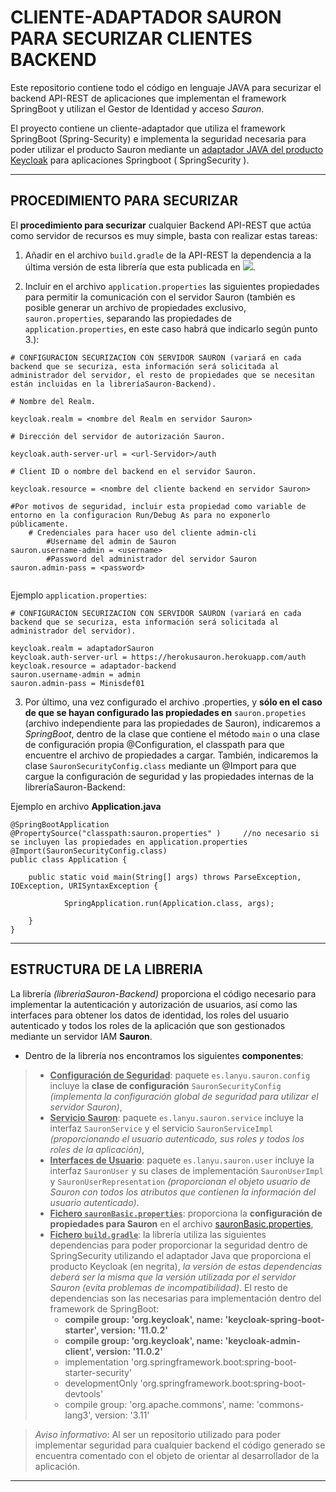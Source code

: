 # **CLIENTE-ADAPTADOR SAURON PARA SECURIZAR CLIENTES BACKEND**

Este repositorio contiene todo el código en lenguaje JAVA para securizar el backend API-REST de aplicaciones que implementan el framework SpringBoot y utilizan el Gestor de Identidad y acceso *Sauron*.

El proyecto contiene un cliente-adaptador que utiliza el framework SpringBoot (Spring-Security) e implementa la seguridad necesaria para poder utilizar el producto Sauron mediante un [adaptador JAVA del producto Keycloak](https://wjw465150.gitbooks.io/keycloak-documentation/content/securing_apps/topics/oidc/java/java-adapters.html) para aplicaciones Springboot ( SpringSecurity ).

---

## PROCEDIMIENTO PARA SECURIZAR

El **procedimiento para securizar** cualquier Backend API-REST que actúa como servidor de recursos es muy simple, basta con realizar estas tareas:

1. Añadir en el archivo `build.gradle` de la API-REST la dependencia a la última versión de esta librería que esta publicada en [![](https://jitpack.io/v/PRACTICA-DIM/libreriaSauron-Backend.svg)](https://jitpack.io/#PRACTICA-DIM/libreriaSauron-Backend).

2. Incluir en el archivo `application.properties` las siguientes propiedades para permitir la comunicación con el servidor Sauron (también es posible generar un archivo de propiedades exclusivo, `sauron.properties`, separando las propiedades de `application.properties`, en este caso habrá que indicarlo según punto 3.):
    
```
# CONFIGURACION SECURIZACION CON SERVIDOR SAURON (variará en cada backend que se securiza, esta información será solicitada al administrador del servidor, el resto de propiedades que se necesitan están incluidas en la libreríaSauron-Backend).

# Nombre del Realm.

keycloak.realm = <nombre del Realm en servidor Sauron>

# Dirección del servidor de autorización Sauron.

keycloak.auth-server-url = <url-Servidor>/auth

# Client ID o nombre del backend en el servidor Sauron.

keycloak.resource = <nombre del cliente backend en servidor Sauron>

#Por motivos de seguridad, incluir esta propiedad como variable de entorno en la configuracion Run/Debug As para no exponerlo públicamente.
	# Credenciales para hacer uso del cliente admin-cli
		#Username del admin de Sauron
sauron.username-admin = <username>
		#Password del administrador del servidor Sauron
sauron.admin-pass = <password>


```
Ejemplo `application.properties`:

```
# CONFIGURACION SECURIZACION CON SERVIDOR SAURON (variará en cada backend que se securiza, esta información será solicitada al administrador del servidor).

keycloak.realm = adaptadorSauron
keycloak.auth-server-url = https://herokusauron.herokuapp.com/auth
keycloak.resource = adaptador-backend
sauron.username-admin = admin
sauron.admin-pass = Minisdef01

```

3. Por último, una vez configurado el archivo .properties, y **sólo en el caso de que se hayan configurado las propiedades en** `sauron.propeties` (archivo independiente para las propiedades de Sauron), indicaremos a *SpringBoot*, dentro de la clase que contiene el método `main` o una clase de configuración propia @Configuration, el classpath para que encuentre el archivo de propiedades a cargar. También, indicaremos la clase `SauronSecurityConfig.class` mediante un @Import para que cargue la configuración de seguridad y las propiedades internas de la libreríaSauron-Backend:

Ejemplo en archivo **Application.java**

```
@SpringBootApplication
@PropertySource("classpath:sauron.properties" )		//no necesario si se incluyen las propiedades en application.properties
@Import(SauronSecurityConfig.class)
public class Application {

	public static void main(String[] args) throws ParseException, IOException, URISyntaxException {

			SpringApplication.run(Application.class, args);

	}
}

```
---

## ESTRUCTURA DE LA LIBRERIA

La librería *(libreriaSauron-Backend)* proporciona el código necesario para implementar la autenticación y autorización de usuarios, así como las interfaces para obtener los datos de identidad, los roles del usuario autenticado y todos los roles de la aplicación que son gestionados mediante un servidor IAM  **Sauron**.
- Dentro de la librería nos encontramos los siguientes **componentes**:
>- <u>**Configuración de Seguridad**</u>: paquete ``es.lanyu.sauron.config`` incluye la **clase de configuración** ``SauronSecurityConfig`` *(implementa la configuración global de seguridad para utilizar el servidor Sauron)*,
>- <u>**Servicio Sauron**</u>: paquete ``es.lanyu.sauron.service`` incluye la interfaz ``SauronService`` y el servicio ``SauronServiceImpl`` *(proporcionando el usuario autenticado, sus roles y todos los roles de la aplicación)*,
>- <u>**Interfaces de Usuario**</u>: paquete ``es.lanyu.sauron.user`` incluye la interfaz ``SauronUser`` y su clases de implementación ``SauronUserImpl`` y ``SauronUserRepresentation`` *(proporcionan el objeto usuario de Sauron con todos los atributos que contienen la información del usuario autenticado)*.
>- <u>**Fichero ``sauronBasic.properties``**</u>: proporciona la **configuración de propiedades para Sauron** en el archivo [sauronBasic.properties](./src/main/resources/sauronBasic.properties),
>- <u>**Fichero ``build.gradle``**</u>: la librería utiliza las siguientes dependencias para poder proporcionar la seguridad dentro de SpringSecurity utilizando el adaptador Java que proporciona el producto Keycloak (en negrita), *la versión de estas dependencias deberá ser la misma que la versión utilizada por el servidor Sauron (evita problemas de incompatibilidad)*. El resto de dependencias son las necesarias para implementación dentro del framework de SpringBoot:
>     - **compile group: 'org.keycloak', name: 'keycloak-spring-boot-starter', version: '11.0.2'**
>     - **compile group: 'org.keycloak', name: 'keycloak-admin-client', version: '11.0.2'**
>     - implementation 'org.springframework.boot:spring-boot-starter-security'
>     - developmentOnly 'org.springframework.boot:spring-boot-devtools'
>     - compile group: 'org.apache.commons', name: 'commons-lang3', version: '3.11'



> *Aviso informativo*: Al ser un repositorio utilizado para poder implementar seguridad para cualquier backend el código generado se encuentra comentado con el objeto de orientar al desarrollador de la aplicación.

---

